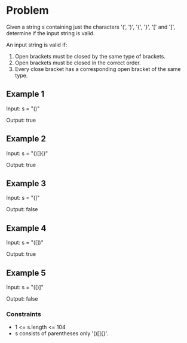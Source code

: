 # Problem

Given a string s containing just the characters '(', ')', '{', '}', '[' and ']', determine if the input string is valid.

An input string is valid if:

1. Open brackets must be closed by the same type of brackets.
2. Open brackets must be closed in the correct order.
3. Every close bracket has a corresponding open bracket of the same type.
 
## Example 1

Input: s = "()"

Output: true

## Example 2

Input: s = "()[]{}"

Output: true

## Example 3

Input: s = "(]"

Output: false

## Example 4

Input: s = "([])"

Output: true

## Example 5

Input: s = "([)]"

Output: false

### Constraints

- 1 <= s.length <= 104
- s consists of parentheses only '()[]{}'.
